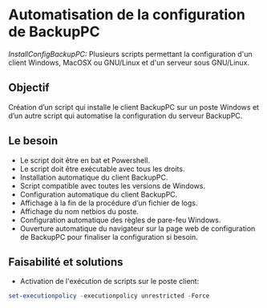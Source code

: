 Automatisation de la configuration de BackupPC
==============================================
*InstallConfigBackupPC:*
Plusieurs scripts permettant la configuration d'un client Windows, MacOSX ou GNU/Linux et d'un serveur sous GNU/Linux.

Objectif
--------
Création d’un script qui installe le client BackupPC sur un poste Windows et d’un autre script qui automatise la configuration du serveur BackupPC.

Le besoin
---------
* Le script doit être en bat et Powershell.
* Le script doit être exécutable avec tous les droits.
* Installation automatique du client BackupPC.
* Script compatible avec toutes les versions de Windows.
* Configuration automatique du client BackupPC.
* Affichage à la fin de la procédure d’un fichier de logs.
* Affichage du nom netbios du poste.
* Configuration automatique des règles de pare-feu Windows.
* Ouverture automatique du navigateur sur la page web de configuration de BackupPC pour finaliser la configuration si besoin.

Faisabilité et solutions
------------------------

* Activation de l'exécution de scripts sur le poste client:
```powershell
set-executionpolicy -executionpolicy unrestricted -Force
```
